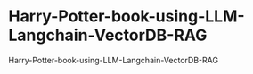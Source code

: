 # Harry-Potter-book-using-LLM-Langchain-VectorDB-RAG
Harry-Potter-book-using-LLM-Langchain-VectorDB-RAG
